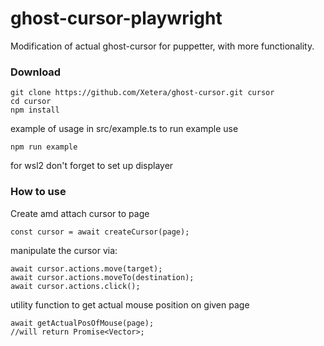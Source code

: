 # ghost-cursor-playwright

Modification of actual ghost-cursor for puppetter, with more functionality.

### Download

```
git clone https://github.com/Xetera/ghost-cursor.git cursor
cd cursor
npm install
```

example of usage in src/example.ts
to run example use

```
npm run example
```

for wsl2 don't forget to set up displayer

### How to use

Create amd attach cursor to page

```
const cursor = await createCursor(page);
```

manipulate the cursor via:

```
await cursor.actions.move(target);
await cursor.actions.moveTo(destination);
await cursor.actions.click();
```

utility function to get actual mouse position on given page

```
await getActualPosOfMouse(page);
//will return Promise<Vector>;
```
